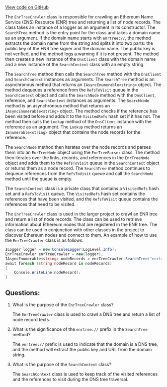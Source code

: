 [View code on GitHub](https://github.com/nethermindeth/nethermind/Nethermind.Network.Dns/EnrTreeCrawler.cs)

The `EnrTreeCrawler` class is responsible for crawling an Ethereum Name Service (ENS) Resource (ENR) tree and returning a list of node records. The class takes an instance of a logger as an argument in its constructor. The `SearchTree` method is the entry point for the class and takes a domain name as an argument. If the domain name starts with `enrtree://`, the method extracts the domain name from the string and splits it into two parts: the public key of the ENR tree signer and the domain name. The public key is not verified, and the method logs a warning if it is not present. The method then creates a new instance of the `DnsClient` class with the domain name and a new instance of the `SearchContext` class with an empty string.

The `SearchTree` method then calls the `SearchTree` method with the `DnsClient` and `SearchContext` instances as arguments. The `SearchTree` method is an asynchronous method that returns an `IAsyncEnumerable<string>` object. The method dequeues a reference from the `RefsToVisit` queue in the `SearchContext` object and calls the `SearchNode` method with the `DnsClient`, reference, and `SearchContext` instances as arguments. The `SearchNode` method is an asynchronous method that returns an `IAsyncEnumerable<string>` object. The method checks if the reference has been visited before and adds it to the `VisitedRefs` hash set if it has not. The method then calls the `Lookup` method of the `DnsClient` instance with the reference as an argument. The `Lookup` method returns an `IEnumerable<string>` object that contains the node records for the reference.

The `SearchNode` method then iterates over the node records and parses them into an `EnrTreeNode` object using the `EnrTreeParser` class. The method then iterates over the links, records, and references in the `EnrTreeNode` object and adds them to the `RefsToVisit` queue in the `SearchContext` object or returns them as a node record. The `SearchTree` method continues to dequeue references from the `RefsToVisit` queue and call the `SearchNode` method until the queue is empty.

The `SearchContext` class is a private class that contains a `VisitedRefs` hash set and a `RefsToVisit` queue. The `VisitedRefs` hash set contains the references that have been visited, and the `RefsToVisit` queue contains the references that need to be visited.

The `EnrTreeCrawler` class is used in the larger project to crawl an ENR tree and return a list of node records. The class can be used to retrieve information about Ethereum nodes that are registered in the ENR tree. The class can be used in conjunction with other classes in the project to discover Ethereum nodes and connect to them. An example of how to use the `EnrTreeCrawler` class is as follows:

```csharp
ILogger logger = new ConsoleLogger(LogLevel.Info);
EnrTreeCrawler enrTreeCrawler = new(logger);
IAsyncEnumerable<string> nodeRecords = enrTreeCrawler.SearchTree("enrtree://publickey@domain.com");
await foreach (string nodeRecord in nodeRecords)
{
    Console.WriteLine(nodeRecord);
}
```
## Questions: 
 1. What is the purpose of the `EnrTreeCrawler` class?
    
    The `EnrTreeCrawler` class is used to crawl a DNS tree and return a list of node record texts.

2. What is the significance of the `enrtree://` prefix in the `SearchTree` method?
    
    The `enrtree://` prefix is used to indicate that the domain is a DNS tree, and the method will extract the public key and URL from the domain string.

3. What is the purpose of the `SearchContext` class?
    
    The `SearchContext` class is used to keep track of the visited references and the references to visit during the DNS tree traversal.